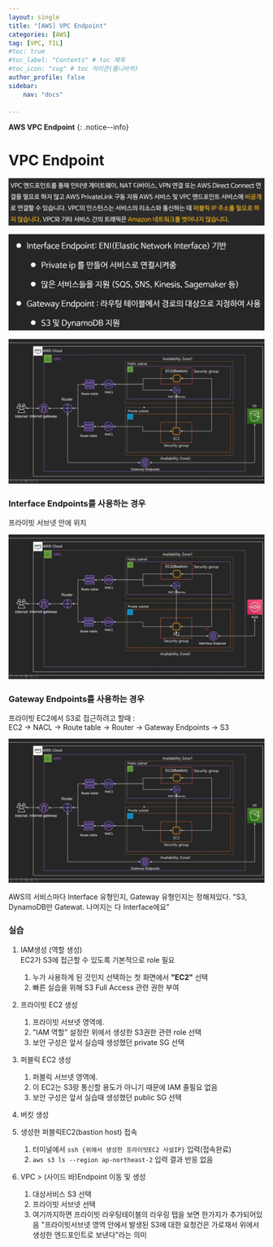 ```yaml
---
layout: single
title: "[AWS] VPC Endpoint"
categories: [AWS]
tag: [VPC, TIL]
#toc: true
#toc_label: "Contents" # toc 제목
#toc_icon: "cog" # toc 아이콘(톱니바퀴)
author_profile: false
sidebar:
    nav: "docs"

---
```




**AWS VPC Endpoint** 
{: .notice--info}



# VPC Endpoint

![vpc-endpoint](../../images/2022-11-20-VPC-Endpoint/vpc-endpoint.png)

![youtu.be-MPaxxOsjOos](../../images/2022-11-20-VPC-Endpoint/youtu.be-MPaxxOsjOos.jpg)

![youtu.be-MPaxxOsjOos (1)](../../images/2022-11-20-VPC-Endpoint/youtu.be-MPaxxOsjOos%20(1).jpg)



### Interface Endpoints를 사용하는 경우

프라이빗 서브넷 안에 위치

![youtu.be-MPaxxOsjOos (2)](../../images/2022-11-20-VPC-Endpoint/youtu.be-MPaxxOsjOos%20(2).jpg)

### Gateway Endpoints를 사용하는 경우

프라이빗 EC2에서 S3로 접근하려고 할때 :  
EC2 → NACL → Route table → Router → Gateway Endpoints → S3

![youtu.be-MPaxxOsjOos (1)](../../images/2022-11-20-VPC-Endpoint/youtu.be-MPaxxOsjOos%20(1).jpg)

AWS의 서비스마다 Interface 유형인지, Gateway 유형인지는 정해져있다.
"S3, DynamoDB만 Gatewat. 나머지는 다 Interface에요"



### 실습

1. IAM생성 (역할 생성)  
   EC2가 S3에 접근할 수 있도록 기본적으로 role 필요
   1. 누가 사용하게 된 것인지 선택하는 첫 화면에서 **"EC2"** 선택
   2. 빠른 실습을 위해 S3 Full Access 관련 권한 부여
2. 프라이빗 EC2 생성
   1. 프라이빗 서브넷 영역에.
   2. "IAM 역할" 설정란 위에서 생성한 S3권한 관련 role 선택
   3. 보안 구성은 앞서 실습때 생성했던 private SG 선택
3. 퍼블릭 EC2 생성
   1. 퍼블릭 서브넷 영역에.
   2. 이 EC2는 S3랑 통신할 용도가 아니기 때문에 IAM 줄필요 없음
   3. 보안 구성은 앞서 실습때 생성했던 public SG 선택
4. 버킷 생성
5. 생성한 퍼블릭EC2(bastion host) 접속
   1. 터미널에서 `ssh {위에서 생성한 프라이빗EC2 사설IP}` 입력(접속완료)
   2. `aws s3 ls --region ap-northeast-2` 입력 결과 반응 없음

6. VPC > (사이드 바)Endpoint 이동 및 생성
   1. 대상서비스 S3 선택
   2. 프라이빗 서브넷 선택
   3. 여기까지하면 프라이빗 라우팅테이블의 라우링 탭을 보면 한가지가 추가되어있음
      "프라이빗서브넷 영역 안에서 발생된 S3에 대한 요청건은 가로채서 위에서 생성한 엔드포인트로 보낸다"라는 의미


